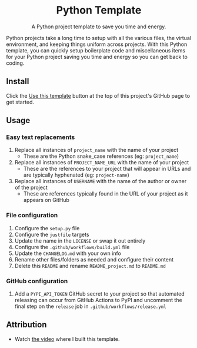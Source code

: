 <div align="center">

# Python Template

A Python project template to save you time and energy.

</div>

Python projects take a long time to setup with all the various files, the virtual environment, and keeping things uniform across projects. With this Python template, you can quickly setup boilerplate code and miscellaneous items for your Python project saving you time and energy so you can get back to coding.

## Install

Click the [Use this template](https://github.com/new?template_name=python_template_sample&template_owner=YernarKhassen) button at the top of this project's GitHub page to get started.

## Usage

### Easy text replacements

1. Replace all instances of `project_name` with the name of your project
    * These are the Python snake_case references (eg: `project_name`)
1. Replace all instances of `PROJECT_NAME_URL` with the name of your project
    * These are the references to your project that will appear in URLs and are typically hyphenated (eg: `project-name`)
1. Replace all instances of `USERNAME` with the name of the author or owner of the project
    * These are references typically found in the URL of your project as it appears on GitHub

### File configuration

1. Configure the `setup.py` file
1. Configure the `justfile` targets
1. Update the name in the `LICENSE` or swap it out entirely
1. Configure the `.github/workflows/build.yml` file
1. Update the `CHANGELOG.md` with your own info
1. Rename other files/folders as needed and configure their content
1. Delete this `README` and rename `README_project.md` to `README.md`

### GitHub configuration

1. Add a `PYPI_API_TOKEN` GitHub secret to your project so that automated releasing can occur from GitHub Actions to PyPI and uncomment the final step on the `release` job in `.github/workflows/release.yml`

## Attribution

* Watch [the video](https://youtu.be/ZMfcl3CnRhA) where I built this template.
